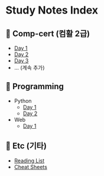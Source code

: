 # Study Notes Index

## 📂 Comp-cert (컴활 2급)
- [Day 1](comp-cert/day-01.md)
- [Day 2](comp-cert/day-02.md)
- [Day 3](comp-cert/day-03.md)
- ... (계속 추가)

## 📂 Programming
- Python
  - [Day 1](python/day-01.md)
  - [Day 2](python/day-02.md)
- Web
  - [Day 1](web/day-01.md)

## 📂 Etc (기타)
- [Reading List](etc/reading-list.md)
- [Cheat Sheets](etc/cheatsheets.md)
